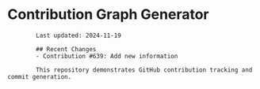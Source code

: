 # Contribution Graph Generator
            
            Last updated: 2024-11-19
            
            ## Recent Changes
            - Contribution #639: Add new information
            
            This repository demonstrates GitHub contribution tracking and commit generation.
        